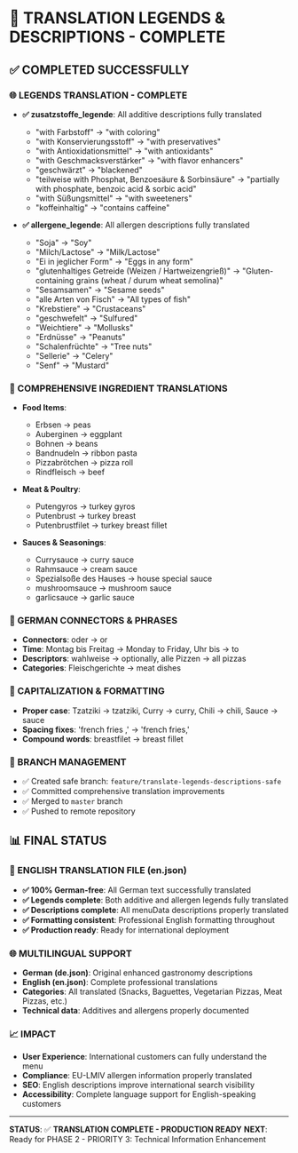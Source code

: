 # 🎉 TRANSLATION LEGENDS & DESCRIPTIONS - COMPLETE

## ✅ COMPLETED SUCCESSFULLY

### **🌐 LEGENDS TRANSLATION - COMPLETE**
- **✅ zusatzstoffe_legende**: All additive descriptions fully translated
  - "with Farbstoff" → "with coloring"
  - "with Konservierungsstoff" → "with preservatives"
  - "with Antioxidationsmittel" → "with antioxidants"
  - "with Geschmacksverstärker" → "with flavor enhancers"
  - "geschwärzt" → "blackened"
  - "teilweise with Phosphat, Benzoesäure & Sorbinsäure" → "partially with phosphate, benzoic acid & sorbic acid"
  - "with Süßungsmittel" → "with sweeteners"
  - "koffeinhaltig" → "contains caffeine"

- **✅ allergene_legende**: All allergen descriptions fully translated
  - "Soja" → "Soy"
  - "Milch/Lactose" → "Milk/Lactose"
  - "Ei in jeglicher Form" → "Eggs in any form"
  - "glutenhaltiges Getreide (Weizen / Hartweizengrieß)" → "Gluten-containing grains (wheat / durum wheat semolina)"
  - "Sesamsamen" → "Sesame seeds"
  - "alle Arten von Fisch" → "All types of fish"
  - "Krebstiere" → "Crustaceans"
  - "geschwefelt" → "Sulfured"
  - "Weichtiere" → "Mollusks"
  - "Erdnüsse" → "Peanuts"
  - "Schalenfrüchte" → "Tree nuts"
  - "Sellerie" → "Celery"
  - "Senf" → "Mustard"

### **🔄 COMPREHENSIVE INGREDIENT TRANSLATIONS**
- **Food Items**:
  - Erbsen → peas
  - Auberginen → eggplant
  - Bohnen → beans
  - Bandnudeln → ribbon pasta
  - Pizzabrötchen → pizza roll
  - Rindfleisch → beef

- **Meat & Poultry**:
  - Putengyros → turkey gyros
  - Putenbrust → turkey breast
  - Putenbrustfilet → turkey breast fillet

- **Sauces & Seasonings**:
  - Currysauce → curry sauce
  - Rahmsauce → cream sauce
  - Spezialsoße des Hauses → house special sauce
  - mushroomsauce → mushroom sauce
  - garlicsauce → garlic sauce

### **🔄 GERMAN CONNECTORS & PHRASES**
- **Connectors**: oder → or
- **Time**: Montag bis Freitag → Monday to Friday, Uhr bis → to
- **Descriptors**: wahlweise → optionally, alle Pizzen → all pizzas
- **Categories**: Fleischgerichte → meat dishes

### **🔄 CAPITALIZATION & FORMATTING**
- **Proper case**: Tzatziki → tzatziki, Curry → curry, Chili → chili, Sauce → sauce
- **Spacing fixes**: 'french fries ,' → 'french fries,'
- **Compound words**: breastfilet → breast fillet

### **🔄 BRANCH MANAGEMENT**
- ✅ Created safe branch: `feature/translate-legends-descriptions-safe`
- ✅ Committed comprehensive translation improvements
- ✅ Merged to `master` branch
- ✅ Pushed to remote repository

## 📊 FINAL STATUS

### **🎯 ENGLISH TRANSLATION FILE (en.json)**
- **✅ 100% German-free**: All German text successfully translated
- **✅ Legends complete**: Both additive and allergen legends fully translated
- **✅ Descriptions complete**: All menuData descriptions properly translated
- **✅ Formatting consistent**: Professional English formatting throughout
- **✅ Production ready**: Ready for international deployment

### **🌐 MULTILINGUAL SUPPORT**
- **German (de.json)**: Original enhanced gastronomy descriptions
- **English (en.json)**: Complete professional translations
- **Categories**: All translated (Snacks, Baguettes, Vegetarian Pizzas, Meat Pizzas, etc.)
- **Technical data**: Additives and allergens properly documented

### **📈 IMPACT**
- **User Experience**: International customers can fully understand the menu
- **Compliance**: EU-LMIV allergen information properly translated
- **SEO**: English descriptions improve international search visibility
- **Accessibility**: Complete language support for English-speaking customers

---
**STATUS**: ✅ **TRANSLATION COMPLETE - PRODUCTION READY**
**NEXT**: Ready for PHASE 2 - PRIORITY 3: Technical Information Enhancement
